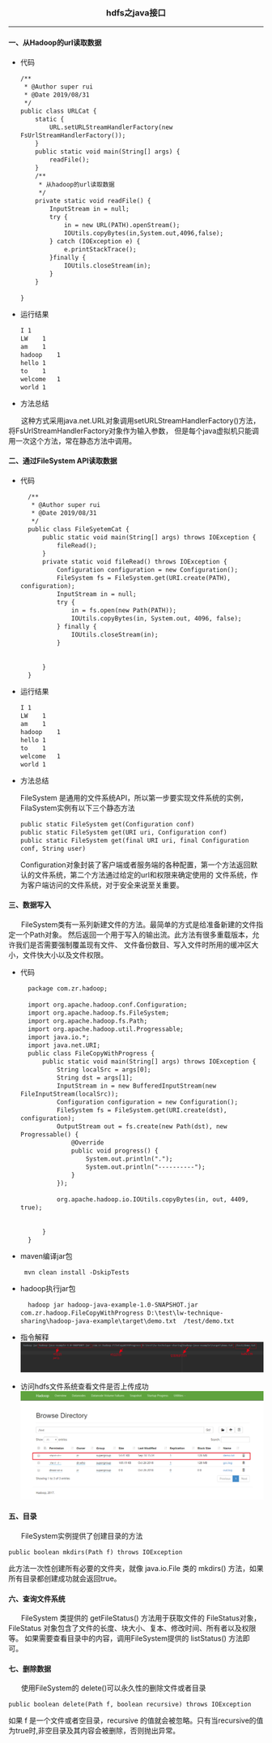 ### <p align="center">hdfs之java接口</p>

---

#### 一、从Hadoop的url读取数据

- 代码

      /**
       * @Author super rui
       * @Date 2019/08/31
       */
      public class URLCat {
          static {
              URL.setURLStreamHandlerFactory(new FsUrlStreamHandlerFactory());
          }
          public static void main(String[] args) {
              readFile();
          }
          /**
           * 从hadoop的url读取数据
           */
          private static void readFile() {
              InputStream in = null;
              try {
                  in = new URL(PATH).openStream();
                  IOUtils.copyBytes(in,System.out,4096,false);
              } catch (IOException e) {
                  e.printStackTrace();
              }finally {
                  IOUtils.closeStream(in);
              }
          }
      
      } 
     
     
- 运行结果

      I	1
      LW	1
      am	1
      hadoop	1
      hello	1
      to	1
      welcome	1
      world	1
      
- 方法总结

&ensp;&ensp;&ensp; 这种方式采用java.net.URL对象调用setURLStreamHandlerFactory()方法，将FsUrlStreamHandlerFactory对象作为输入参数，
但是每个java虚拟机只能调用一次这个方法，常在静态方法中调用。

      
#### 二、通过FileSystem API读取数据

- 代码
  
        /**
         * @Author super rui
         * @Date 2019/08/31
         */
        public class FileSyetemCat {
            public static void main(String[] args) throws IOException {
                fileRead();
            }
            private static void fileRead() throws IOException {
                Configuration configuration = new Configuration();
                FileSystem fs = FileSystem.get(URI.create(PATH), configuration);
                InputStream in = null;
                try {
                    in = fs.open(new Path(PATH));
                    IOUtils.copyBytes(in, System.out, 4096, false);
                } finally {
                    IOUtils.closeStream(in);
                }
        
        
            }
        } 

- 运行结果
    
      I	1
      LW	1
      am	1
      hadoop	1
      hello	1
      to	1
      welcome	1
      world	1
      
- 方法总结

   FileSystem 是通用的文件系统API，所以第一步要实现文件系统的实例，FilaSystem实例有以下三个静态方法
      
      public static FileSystem get(Configuration conf)
      public static FileSystem get(URI uri, Configuration conf)
      public static FileSystem get(final URI uri, final Configuration conf, String user)
      
  Configuration对象封装了客户端或者服务端的各种配置，第一个方法返回默认的文件系统，第二个方法通过给定的url和权限来确定使用的
  文件系统，作为客户端访问的文件系统，对于安全来说至关重要。
      
      
    
   

    

#### 三、数据写入

&ensp;&ensp;&ensp; FileSystem类有一系列新建文件的方法。最简单的方式是给准备新建的文件指定一个Path对象。
然后返回一个用于写入的输出流。此方法有很多重载版本，允许我们是否需要强制覆盖现有文件、
文件备份数目、写入文件时所用的缓冲区大小，文件快大小以及文件权限。

- 代码

        package com.zr.hadoop;

        import org.apache.hadoop.conf.Configuration;
        import org.apache.hadoop.fs.FileSystem;
        import org.apache.hadoop.fs.Path;
        import org.apache.hadoop.util.Progressable;
        import java.io.*;
        import java.net.URI;
        public class FileCopyWithProgress {
            public static void main(String[] args) throws IOException {
                String localSrc = args[0];
                String dst = args[1];
                InputStream in = new BufferedInputStream(new FileInputStream(localSrc));
                Configuration configuration = new Configuration();
                FileSystem fs = FileSystem.get(URI.create(dst), configuration);
                OutputStream out = fs.create(new Path(dst), new Progressable() {
                    @Override
                    public void progress() {
                        System.out.println(".");
                        System.out.println("----------");
                    }
                });
        
                org.apache.hadoop.io.IOUtils.copyBytes(in, out, 4409, true);
        
        
            }
        }
        
- maven编译jar包
        
       mvn clean install -DskipTests
                
- hadoop执行jar包

        hadoop jar hadoop-java-example-1.0-SNAPSHOT.jar  com.zr.hadoop.FileCopyWithProgress D:\test\lw-technique-sharing\hadoop-java-example\target\demo.txt  /test/demo.txt

- 指令解释
    ![](imgs/study-1/s_1_1.jpg) 
    
- 访问hdfs文件系统查看文件是否上传成功
   ![](imgs/study-1/s_1_2.jpg)
   
#### 五、目录
&ensp;&ensp;&ensp;  FileSystem实例提供了创建目录的方法

    public boolean mkdirs(Path f) throws IOException

此方法一次性创建所有必要的文件夹，就像 java.io.File 类的 mkdirs() 方法，如果所有目录都创建成功就会返回true。

#### 六、查询文件系统

&ensp;&ensp;&ensp; FileSystem 类提供的 getFileStatus() 方法用于获取文件的 FileStatus对象，FileStatus 对象包含了文件的长度、块大小、复本、修改时间、所有者以及权限等。
如果需要查看目录中的内容，调用FileSystem提供的 listStatus() 方法即可。

#### 七、删除数据

&ensp;&ensp;&ensp; 使用FileSystem的 delete()可以永久性的删除文件或者目录

    public boolean delete(Path f, boolean recursive) throws IOException
    
如果 f 是一个文件或者空目录，recursive 的值就会被忽略。只有当recursive的值为true时,非空目录及其内容会被删除，否则抛出异常。